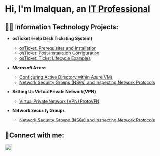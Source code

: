 <h1>Hi, I'm Imalquan, an <a href="https://linkedin.com/in/imalquanpredestin/">IT Professional</a>

<h2>👨‍💻 Information Technology Projects:</h2> 

- <b>osTicket (Help Desk Ticketing System)</b>
  - [osTicket: Prerequisites and Installation](https://github.com/imalquanp/osticket-prereqs)
  - [osTicket: Post-Installation Configuration](https://github.com/imalquanp/post-install-config)
  - [osTicket: Ticket Lifecycle Examples](https://github.com/Imalquanp/osTicket-Ticket-Lifecycle-Ex.)
- <b>Microsoft Azure</b>
  - [Configuring Active Directory within Azure VMs](https://github.com/imalquanp/configure-ad)
  - [Network Security Groups (NSGs) and Inspecting Network Protocols](https://github.com/imalquanp/azure-network-protocols)
- <b>Setting Up Virtual Private Network(VPN)</b>
  - [Virtual Private Network (VPN) ProtoVPN](https://github.com/Imalquanp/Installing-a-VPN)

- <b>Network Security Groups</b>
  - [Network Security Groups (NSGs) and Inspecting Network Protocols](https://github.com/imalquanp/AzureVM-NW-Protocols)
<h2>🤳Connect with me:</h2>

[<img align="left" alt="Josh | LinkedIn" width="22px" src="https://cdn.jsdelivr.net/npm/simple-icons@v3/icons/linkedin.svg" />][linkedin]


[linkedin]: https://linkedin.com/in/imalquanpredestin
